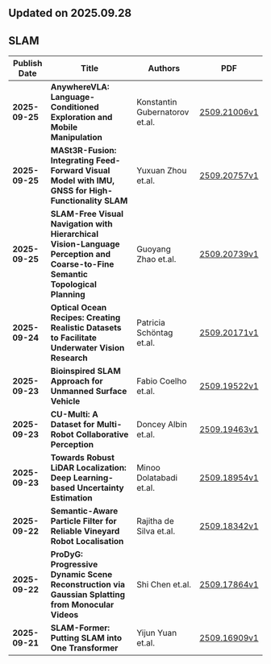 ## Updated on 2025.09.28

## SLAM

|Publish Date|Title|Authors|PDF|
|---|---|---|---|
|**2025-09-25**|**AnywhereVLA: Language-Conditioned Exploration and Mobile Manipulation**|Konstantin Gubernatorov et.al.|[2509.21006v1](http://arxiv.org/abs/2509.21006v1)|
|**2025-09-25**|**MASt3R-Fusion: Integrating Feed-Forward Visual Model with IMU, GNSS for High-Functionality SLAM**|Yuxuan Zhou et.al.|[2509.20757v1](http://arxiv.org/abs/2509.20757v1)|
|**2025-09-25**|**SLAM-Free Visual Navigation with Hierarchical Vision-Language Perception and Coarse-to-Fine Semantic Topological Planning**|Guoyang Zhao et.al.|[2509.20739v1](http://arxiv.org/abs/2509.20739v1)|
|**2025-09-24**|**Optical Ocean Recipes: Creating Realistic Datasets to Facilitate Underwater Vision Research**|Patricia Schöntag et.al.|[2509.20171v1](http://arxiv.org/abs/2509.20171v1)|
|**2025-09-23**|**Bioinspired SLAM Approach for Unmanned Surface Vehicle**|Fabio Coelho et.al.|[2509.19522v1](http://arxiv.org/abs/2509.19522v1)|
|**2025-09-23**|**CU-Multi: A Dataset for Multi-Robot Collaborative Perception**|Doncey Albin et.al.|[2509.19463v1](http://arxiv.org/abs/2509.19463v1)|
|**2025-09-23**|**Towards Robust LiDAR Localization: Deep Learning-based Uncertainty Estimation**|Minoo Dolatabadi et.al.|[2509.18954v1](http://arxiv.org/abs/2509.18954v1)|
|**2025-09-22**|**Semantic-Aware Particle Filter for Reliable Vineyard Robot Localisation**|Rajitha de Silva et.al.|[2509.18342v1](http://arxiv.org/abs/2509.18342v1)|
|**2025-09-22**|**ProDyG: Progressive Dynamic Scene Reconstruction via Gaussian Splatting from Monocular Videos**|Shi Chen et.al.|[2509.17864v1](http://arxiv.org/abs/2509.17864v1)|
|**2025-09-21**|**SLAM-Former: Putting SLAM into One Transformer**|Yijun Yuan et.al.|[2509.16909v1](http://arxiv.org/abs/2509.16909v1)|

